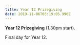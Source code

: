 ```yaml
---
title: Year 12 Prizegiving
date: 2019-11-06T05:19:05.990Z
---
```

**Year 12 Prizegiving** (1.30pm start). 

Final day for Year 12.
